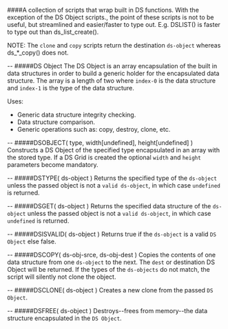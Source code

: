####A collection of scripts that wrap built in DS functions.
With the exception of the DS Object scripts., the point of these scripts is not to be useful, but streamlined and easier/faster to type out. E.g. DSLIST() is faster to type out than ds_list_create().

NOTE: The `clone` and `copy` scripts return the destination `ds-object` whereas ds_*_copy() does not.

--
#####DS Object
The DS Object is an array encapsulation of the built in data structures in order to build a generic holder for the encapsulated data structure. The array is a length of two where `index-0` is the data structure and `index-1` is the type of the data structure.

Uses:
 - Generic data structure integrity checking.
 - Data structure comparison.
 - Generic operations such as: copy, destroy, clone, etc.

--
#####DSOBJECT( type, width[undefined], height[undefined] )
Constructs a DS Object of the specified type encapsulated in an array with the stored type. If a DS Grid is created the optional `width` and `height` parameters become mandatory.
  
--
#####DSTYPE( ds-object )
Returns the specified type of the `ds-object` unless the passed object is not a `valid ds-object`, in which case `undefined` is returned.
  
--
#####DSGET( ds-object )
Returns the specified data structure of the `ds-object` unless the passed object is not a `valid ds-object`, in which case `undefined` is returned.

--
#####DSISVALID( ds-object )
Returns true if the `ds-object` is a valid `DS Object` else false.

--
#####DSCOPY( ds-obj-srce, ds-obj-dest )
Copies the contents of one data structure from one `ds-object` to the next. The `dest` or destination DS Object will be returned. If the types of the `ds-objects` do not match, the script will silently not clone the object.

--
#####DSCLONE( ds-object )
Creates a new clone from the passed `DS Object`.

--
#####DSFREE( ds-object )
Destroys--frees from memory--the data structure encapsulated in the `DS Object`.
